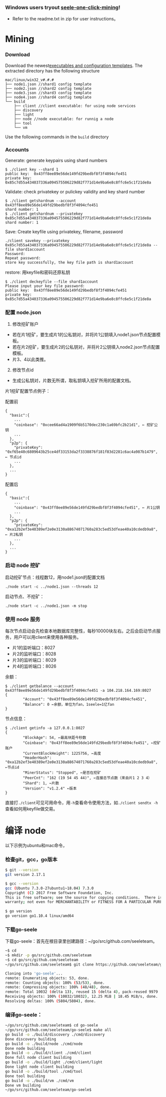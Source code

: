 ### Windows users tryout [seele-one-click-mining](https://github.com/seeleteam/seele-one-click-mining/releases/latest)! 
- Refer to the readme.txt in zip for user instructions。 


# Mining

### Download

Download the newest[executables and configuration templates](https://github.com/seeleteam/go-seele/releases/latest). The extracted directory has the following structure

```
mac/linux/win32_v#.#.#
├── node1.json //shard1 config template
├── node2.json //shard2 config template
├── node3.json //shard3 config template
├── node4.json //shard4 config template
└── build 
    ├── client //client executable: for using node services
    ├── discovery
    ├── light
    ├── node //node executable: for runnig a node
    ├── tool
    └── vm
```

Use the following commands in the `build` directory

### Accounts

Generate: generate keypairs using shard numbers

```
$ ./client key --shard 1
public key:  0x43ff8ee89e56de149fd29bedbf8f3f4094cfe451
private key: 0x85c7d55a434037336a094575506229d82f771d14e9ba6e8c8ffc6e5c1f21de8a
```

Validate: check privatekey or pulickey validity and key shard number

```
$ ./client getshardnum --account 0x43ff8ee89e56de149fd29bedbf8f3f4094cfe451
shard number: 1
$ ./client getshardnum --privatekey 0x85c7d55a434037336a094575506229d82f771d14e9ba6e8c8ffc6e5c1f21de8a
shard number: 1
```

Save: Create keyfile using privatekey, filename, password

```
./client savekey --privatekey 0x85c7d55a434037336a094575506229d82f771d14e9ba6e8c8ffc6e5c1f21de8a --file shard1account
Password:
Repeat password:
store key successfully, the key file path is shard1account
```

restore: 用keyfile和密码还原私钥

```
$ ./client deckeyfile --file shard1account
Please input your key file password:
public key:  0x43ff8ee89e56de149fd29bedbf8f3f4094cfe451
private key: 0x85c7d55a434037336a094575506229d82f771d14e9ba6e8c8ffc6e5c1f21de8a
```

### 配置 node.json

1. 修改挖矿账户
  - 若在片1挖矿，要生成片1的公私钥对，并将片1公钥填入node1.json节点配置模板。
  - 若在片2挖矿，要生成片2的公私钥对，并将片2公钥填入node2.json节点配置模板。
  - 片3、4以此类推。
2. 修改节点id
  - 生成公私钥对，片数无所谓，取私钥填入挖矿所用的配置文档。

片1挖矿配置节点例子：

配置前
```
{
  "basic":{
    ...
    "coinbase": "0xcee66ad4a1909f6b5170dec230c1a69bfc2b21d1", ← 挖矿公钥
    ...
  },
  "p2p": {
    "privateKey": "0xf65e40c6809643b25ce4df33153da2f3338876f181f83d2281c6ac4a987b1479", ← 节点id
    ...
  },
  ...
}
```
配置后
```
{
  "basic":{
    ...
    "coinbase": "0x43ff8ee89e56de149fd29bedbf8f3f4094cfe451", ← 片1公钥
    ...
  },
  "p2p": {
    "privateKey": "0xa12b2ef3e40389ef2e0e3130a88674071760a283c5ed53dfeae40a10cdedb9a8", ← 片2私钥
    ...
  },
  ...
}
```

### 启动 node 挖矿

启动挖矿节点：线程数12，用node1.json的配置文档
```
./node start -c ../node1.json --threads 12
```
启动节点、不挖矿：
```
./node start -c ../node1.json -m stop
```

### 使用 node 服务

每次节点启动会先检查本地数据库完整性，每秒10000块左右。之后会启动节点服务，用户可以用client来使用各种服务。
  - 片1的监听端口：8027
  - 片2的监听端口：8028
  - 片3的监听端口：8029
  - 片4的监听端口：8026
  
余额：
```
$ ./client getbalance --account 0x43ff8ee89e56de149fd29bedbf8f3f4094cfe451 -a 104.218.164.169:8027
{
        "Account": "0x43ff8ee89e56de149fd29bedbf8f3f4094cfe451",
        "Balance": 0 ←余额，单位为fan，1seele=1亿fan
}
```
节点信息：
```
$ ./client getinfo -a 127.0.0.1:8027
{
        "BlockAge": 54, ←最高块距今秒数
        "Coinbase": "0x43ff8ee89e56de149fd29bedbf8f3f4094cfe451", ←挖矿账户
        "CurrentBlockHeight": 1225756, ←高度
        "HeaderHash": "0xa12b2ef3e40389ef2e0e3130a88674071760a283c5ed53dfeae40a10cdedb9a8", ←节点id
        "MinerStatus": "Stopped", ←是否在挖矿
        "PeerCnt": "162 (19 54 45 44)", ←连接总节点数（来自片1 2 3 4）
        "Shard": 1, ←片数
        "Version": "v1.2.4" ←版本
}

```
直接打`./client`可见可用命令，用`-h`查看命令使用方法，如`./client sendtx -h`查看如何用keyfile做交易。

# 编译 node

以下示例为ubuntu和mac命令，

### 检查git，gcc，go版本

```bash
$ git --version
git version 2.17.1

$ gcc --version
gcc (Ubuntu 7.3.0-27ubuntu1~18.04) 7.3.0
Copyright (C) 2017 Free Software Foundation, Inc.
This is free software; see the source for copying conditions.  There is NO
warranty; not even for MERCHANTABILITY or FITNESS FOR A PARTICULAR PURPOSE.
​
$ go version
go version go1.10.4 linux/amd64
```

### 下载go-seele
 下载go-seele：首先在根目录里创建路径：~/go/src/github.com/seeleteam。
```bash
~$ cd
~$ mkdir -p go/src/github.com/seeleteam
~$ cd go/src/github.com/seeleteam
~/go/src/github.com/seeleteam$ git clone https://github.com/seeleteam/go-seele.git

Cloning into 'go-seele'...
remote: Enumerating objects: 53, done.
remote: Counting objects: 100% (53/53), done.
remote: Compressing objects: 100% (48/48), done.
remote: Total 10032 (delta 13), reused 15 (delta 4), pack-reused 9979
Receiving objects: 100% (10032/10032), 12.25 MiB | 18.45 MiB/s, done.
Resolving deltas: 100% (5804/5804), done.

```
### 编译go-seele：

```bash
~/go/src/github.com/seeleteam$ cd go-seele
~/go/src/github.com/seeleteam/go-seele$ make all
go build -o ./build/discovery ./cmd/discovery
Done discovery building
go build -o ./build/node ./cmd/node 
Done node building
go build -o ./build/client ./cmd/client
Done full node client building
go build -o ./build/light ./cmd/client/light
Done light node client building
go build -o ./build/tool ./cmd/tool
Done tool building
go build -o ./build/vm ./cmd/vm
Done vm building
~/go/src/github.com/seeleteam/go-seele$
```